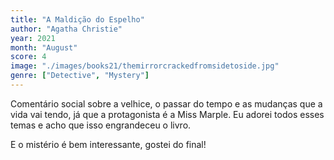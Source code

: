 ```yaml
---
title: "A Maldição do Espelho"
author: "Agatha Christie"
year: 2021
month: "August"
score: 4
image: "./images/books21/themirrorcrackedfromsidetoside.jpg"
genre: ["Detective", "Mystery"]
---
```


Comentário social sobre a velhice, o passar do tempo e as mudanças que a vida vai tendo, já que a protagonista é a Miss Marple. Eu adorei todos esses temas e acho que isso engrandeceu o livro.

E o mistério é bem interessante, gostei do final!
